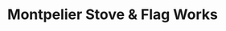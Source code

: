 ---
title: "Montpelier Stove & Flag Works"
url: /montpelier/montpelier-stove-und-flag-works/
shop: Küchen
---
